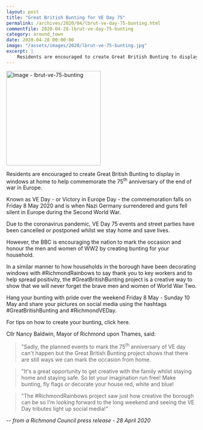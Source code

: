 ```yaml
---
layout: post
title: "Great British Bunting for VE Day 75"
permalink: /archives/2020/04/lbrut-ve-day-75-bunting.html
commentfile: 2020-04-28-lbrut-ve-day-75-bunting
category: around_town
date: 2020-04-28 00:00:00
image: "/assets/images/2020/lbrut-ve-75-bunting.jpg"
excerpt: |
    Residents are encouraged to create Great British Bunting to display in windows at home to help commemorate the 75<sup>th</sup> anniversary of the end of war in Europe.
---
```

<a href="/assets/images/2020/lbrut-ve-75-bunting.jpg" title="Click for a larger image"><img src="/assets/images/2020/lbrut-ve-75-bunting-thumb.jpg" width="250" alt="Image - lbrut-ve-75-bunting"  class="photo right"/></a>

Residents are encouraged to create Great British Bunting to display in windows at home to help commemorate the 75<sup>th</sup> anniversary of the end of war in Europe.

Known as VE Day - or Victory in Europe Day - the commemoration falls on Friday 8 May 2020 and is when Nazi Germany surrendered and guns fell silent in Europe during the Second World War.

Due to the coronavirus pandemic, VE Day 75 events and street parties have been cancelled or postponed whilst we stay home and save lives.

However, the BBC is encouraging the nation to mark the occasion and honour the men and women of WW2 by creating bunting for your household.

In a similar manner to how households in the borough have been decorating windows with #RichmondRainbows to say thank you to key workers and to help spread positivity, the #GreatBritishBunting project is a creative way to show that we will never forget the brave men and women of World War Two.

Hang your bunting with pride over the weekend Friday 8 May - Sunday 10 May and share your pictures on social media using the hashtags #GreatBritishBunting and #RichmondVEDay.

For tips on how to create your bunting, click here.

Cllr Nancy Baldwin, Mayor of Richmond upon Thames, said:

> "Sadly, the planned events to mark the 75<sup>th</sup> anniversary of VE day can't happen but the Great British Bunting project shows that there are still ways we can mark the occasion from home.

> "It's a great opportunity to get creative with the family whilst staying home and staying safe. So let your imagination run free!  Make bunting, fly flags or decorate your house red, white and blue!

> "The #RichmondRainbows project saw just how creative the borough can be so I'm looking forward to the long weekend and seeing the VE Day tributes light up social media!"

<cite>-- from a Richmond Council press release - 28 April 2020</cite>
